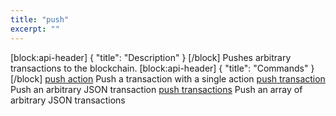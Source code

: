 ```yaml
---
title: "push"
excerpt: ""
---
```

[block:api-header]
{
  "title": "Description"
}
[/block]
Pushes arbitrary transactions to the blockchain.
[block:api-header]
{
  "title": "Commands"
}
[/block]
[push action](ref:cleos-push-action)  Push a transaction with a single action
[push transaction](ref:cleos-push-transaction-1) Push an arbitrary JSON transaction
[push transactions](ref:cleos-push-transactions-2) Push an array of arbitrary JSON transactions